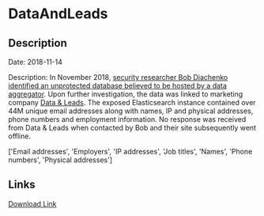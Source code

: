 # DataAndLeads

## Description

Date: 2018-11-14

Description:
In November 2018, <a href="https://blog.hackenproof.com/industry-news/new-data-breach-exposes-57-million-records" target="_blank" rel="noopener">security researcher Bob Diachenko identified an unprotected database believed to be hosted by a data aggregator</a>. Upon further investigation, the data was linked to marketing company <a href="http://web.archive.org/web/20180925092401/https://www.datanleads.com/" target="_blank" rel="noopener">Data &amp; Leads</a>. The exposed Elasticsearch instance contained over 44M unique email addresses along with names, IP and physical addresses, phone numbers and employment information. No response was received from Data &amp; Leads when contacted by Bob and their site subsequently went offline.


['Email addresses', 'Employers', 'IP addresses', 'Job titles', 'Names', 'Phone numbers', 'Physical addresses']

## Links

[Download Link](https://link-to.net/1229997/829.2194416797773/dynamic/?r=aHR0cHM6Ly93d3cubWVkaWFmaXJlLmNvbS92aWV3L1dHNzlYUjlZbTZpcTRBaS9kYXRhbmxlYWRzLmNvbS9maWxl)